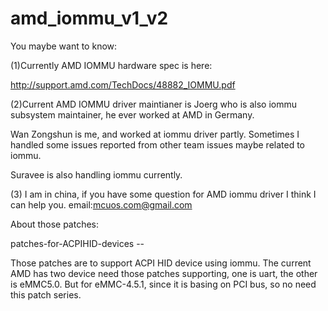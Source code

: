 # amd_iommu_v1_v2

You maybe want to know:

(1)Currently AMD IOMMU hardware spec is here:

http://support.amd.com/TechDocs/48882_IOMMU.pdf

(2)Current AMD IOMMU driver maintianer is Joerg
who is also iommu subsystem maintainer, he ever
worked at AMD in Germany.

Wan Zongshun is me, and worked at iommu driver partly.
Sometimes I handled some issues reported from other team issues
maybe related to iommu.

Suravee is also handling iommu currently.

(3) I am in china, if you have some question for AMD iommu driver
I think I can help you. email:mcuos.com@gmail.com

About those patches:

patches-for-ACPIHID-devices -- 

Those patches are to support ACPI HID device using iommu.
The current AMD has two device need those patches supporting, one is uart, the other is eMMC5.0.
But for eMMC-4.5.1, since it is basing on PCI bus, so no need this patch series.


